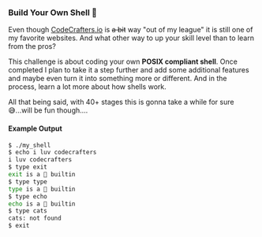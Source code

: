 ### Build Your Own Shell 🐚

Even though [CodeCrafters.io](https://app.codecrafters.io/) is ~~a bit~~ way "out of my league" it is still one of my favorite websites. And what other way to up your skill level than to learn from the pros?

This challenge is about coding your own **POSIX compliant shell**. Once completed I plan to take it a step further and add some additional features and maybe even turn it into something more or different. And in the process, learn a lot more about how shells work.

All that being said, with 40+ stages this is gonna take a while for sure 😅...will be fun though....


#### Example Output

```bash
$ ./my_shell
$ echo i luv codecrafters
i luv codecrafters
$ type exit
exit is a 🐚 builtin
$ type type
type is a 🐚 builtin
$ type echo
echo is a 🐚 builtin
$ type cats
cats: not found
$ exit
```
